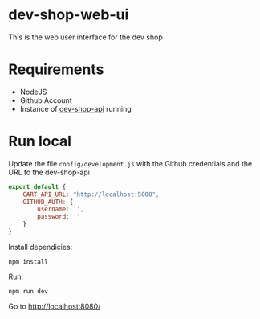 # dev-shop-web-ui

This is the web user interface for the dev shop

# Requirements

* NodeJS
* Github Account
* Instance of [dev-shop-api](https://github.com/patrick93/dev-shop-api) running

# Run local

Update the file `config/development.js` with the Github credentials and the URL to the dev-shop-api

```javascript
export default {
    CART_API_URL: "http://localhost:5000",
    GITHUB_AUTH: {
        username: '',
        password: ''
    }
}
```

Install dependicies:

```npm install```

Run:

```npm run dev```

Go to [http://localhost:8080/](http://localhost:8080/)


